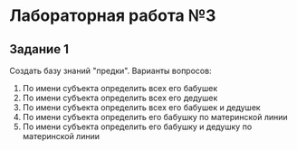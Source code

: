 # Лабораторная работа №3

## Задание 1

Создать базу знаний "предки". Варианты вопросов:

1. По имени субъекта определить всех его бабушек
2. По имени субъекта определить всех его дедушек
3. По имени субъекта определить всех его бабушек и дедушек
4. По имени субъекта определить его бабушку по материнской линии
5. По имени субъекта определить его бабушку и дедушку по материнской линии